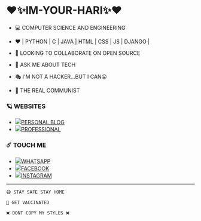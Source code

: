 # ❤️✨IM-YOUR-HARI✨❤️

- 💻 COMPUTER SCIENCE AND ENGINEERING

- ❤️ | PYTHON | C | JAVA | HTML | CSS | JS | DJANGO |

- 👯 LOOKING TO COLLABORATE ON OPEN SOURCE

- 💬 ASK ME ABOUT TECH

- 🎭 I'M NOT A HACKER...BUT I CAN😝

- 🚩 THE REAL COMMUNIST

### 🪐 WEBSITES
* <img src="https://img.icons8.com/doodle/17/000000/blogger--v1.png"/>[PERSONAL BLOG](https://jinn-pusthakam.blogspot.com/)
* <img src="https://img.icons8.com/nolan/17/world-of-warcraft.png"/>[PROFESSIONAL](https://wovenwebs.ml/)
  
### ☄️ TOUCH ME
* <img src="https://img.icons8.com/clouds/25/000000/whatsapp.png"/>[WHATSAPP](https://wa.me/918157096325/?text=Hi_Im-your-hari..This_is_from_git...!)
* <img src="https://img.icons8.com/clouds/25/000000/facebook-new.png"/>[FACEBOOK](https://www.facebook.com/profile.php?id=100012457269072)
* <img src="https://img.icons8.com/clouds/25/000000/instagram-new--v2.png"/>[INSTAGRAM](https://www.instagram.com/im_your_hari/)
<hr>



```
😷 STAY SAFE STAY HOME
```

```
💉 GET VACCINATED
```

```
❌ DONT COPY MY STYLES ❌
```
